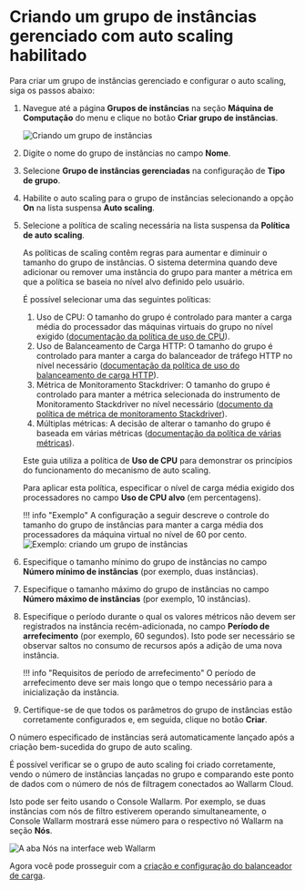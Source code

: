 [img-creating-instance-group]:          ../../../images/installation-gcp/auto-scaling/common/autoscaling-group-guide/create-instance-group.png
[img-create-instance-group-example]:    ../../../images/installation-gcp/auto-scaling/common/autoscaling-group-guide/create-scalable-instance-group.png
[img-checking-nodes-operation]:         ../../../images/cloud-node-status.png

[link-cpu-usage-policy]:                            https://cloud.google.com/compute/docs/autoscaler/scaling-cpu-load-balancing
[link-http-load-balancing-policy]:                  https://cloud.google.com/compute/docs/autoscaler/scaling-cpu-load-balancing#scaling_based_on_https_load_balancing_serving_capacity
[link-stackdriver-monitoring-metric-policy]:        https://cloud.google.com/compute/docs/autoscaler/scaling-stackdriver-monitoring-metrics
[link-multiple-metrics-policy]:                     https://cloud.google.com/compute/docs/autoscaler/multiple-policies
[link-creating-load-balancer]:                      load-balancing-guide.md

# Criando um grupo de instâncias gerenciado com auto scaling habilitado

Para criar um grupo de instâncias gerenciado e configurar o auto scaling, siga os passos abaixo:

1. Navegue até a página **Grupos de instâncias** na seção **Máquina de Computação** do menu e clique no botão **Criar grupo de instâncias**.

    ![Criando um grupo de instâncias][img-creating-instance-group]

2. Digite o nome do grupo de instâncias no campo **Nome**.

3. Selecione **Grupo de instâncias gerenciadas** na configuração de **Tipo de grupo**.

4. Habilite o auto scaling para o grupo de instâncias selecionando a opção **On** na lista suspensa **Auto scaling**.

5. Selecione a política de scaling necessária na lista suspensa da **Política de auto scaling**.
    
    As políticas de scaling contêm regras para aumentar e diminuir o tamanho do grupo de instâncias. O sistema determina quando deve adicionar ou remover uma instância do grupo para manter a métrica em que a política se baseia no nível alvo definido pelo usuário.
    
    É possível selecionar uma das seguintes políticas:
    
    1. Uso de CPU: O tamanho do grupo é controlado para manter a carga média do processador das máquinas virtuais do grupo no nível exigido ([documentação da política de uso de CPU][link-cpu-usage-policy]).
    2. Uso de Balanceamento de Carga HTTP: O tamanho do grupo é controlado para manter a carga do balanceador de tráfego HTTP no nível necessário ([documentação da política de uso do balanceamento de carga HTTP][link-http-load-balancing-policy]).
    3. Métrica de Monitoramento Stackdriver: O tamanho do grupo é controlado para manter a métrica selecionada do instrumento de Monitoramento Stackdriver no nível necessário ([documento da política de métrica de monitoramento Stackdriver][link-stackdriver-monitoring-metric-policy]).
    4. Múltiplas métricas: A decisão de alterar o tamanho do grupo é baseada em várias métricas ([documentação da política de várias métricas][link-multiple-metrics-policy]). 
    
    Este guia utiliza a política de **Uso de CPU** para demonstrar os princípios do funcionamento do mecanismo de auto scaling.
    
    Para aplicar esta política, especificar o nível de carga média exigido dos processadores no campo **Uso de CPU alvo** (em percentagens).
    
    !!! info "Exemplo"
        A configuração a seguir descreve o controle do tamanho do grupo de instâncias para manter a carga média dos processadores da máquina virtual no nível de 60 por cento.
        ![Exemplo: criando um grupo de instâncias][img-create-instance-group-example]

6. Especifique o tamanho mínimo do grupo de instâncias no campo **Número mínimo de instâncias** (por exemplo, duas instâncias).

7. Especifique o tamanho máximo do grupo de instâncias no campo **Número máximo de instâncias** (por exemplo, 10 instâncias).

8. Especifique o período durante o qual os valores métricos não devem ser registrados na instância recém-adicionada, no campo **Período de arrefecimento** (por exemplo, 60 segundos). Isto pode ser necessário se observar saltos no consumo de recursos após a adição de uma nova instância.

    !!! info "Requisitos de período de arrefecimento"
        O período de arrefecimento deve ser mais longo que o tempo necessário para a inicialização da instância.

9. Certifique-se de que todos os parâmetros do grupo de instâncias estão corretamente configurados e, em seguida, clique no botão **Criar**.

O número especificado de instâncias será automaticamente lançado após a criação bem-sucedida do grupo de auto scaling.

É possível verificar se o grupo de auto scaling foi criado corretamente, vendo o número de instâncias lançadas no grupo e comparando este ponto de dados com o número de nós de filtragem conectados ao Wallarm Cloud.

Isto pode ser feito usando o Console Wallarm. Por exemplo, se duas instâncias com nós de filtro estiverem operando simultaneamente, o Console Wallarm mostrará esse número para o respectivo nó Wallarm na seção **Nós**.

![A aba **Nós** na interface web Wallarm][img-checking-nodes-operation]

Agora você pode prosseguir com a [criação e configuração do balanceador de carga][link-creating-load-balancer].